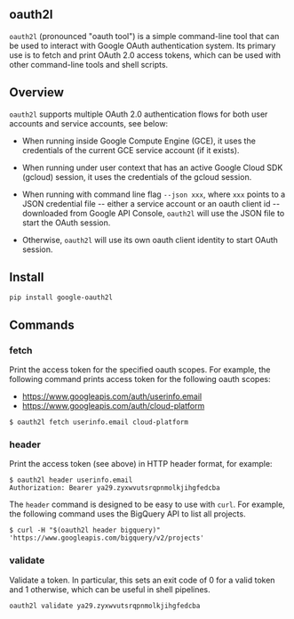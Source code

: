 oauth2l
-------

`oauth2l` (pronounced "oauth tool") is a simple command-line tool that can be
used to interact with Google OAuth authentication system. Its primary use is
to fetch and print OAuth 2.0 access tokens, which can be used with other
command-line tools and shell scripts.

## Overview

`oauth2l` supports multiple OAuth 2.0 authentication flows for both user
accounts and service accounts, see below:

* When running inside Google Compute Engine (GCE), it uses the credentials of
the current GCE service account (if it exists).

* When running under user context that has an active Google Cloud SDK (gcloud)
session, it uses the credentials of the gcloud session.

* When running with command line flag `--json xxx`, where `xxx` points to a
JSON credential file -- either a service account or an oauth client id --
downloaded from Google API Console, `oauth2l` will use the JSON file to start
the OAuth session.

* Otherwise, `oauth2l` will use its own oauth client identity to start OAuth
session.

## Install

    pip install google-oauth2l

## Commands

### fetch

Print the access token for the specified oauth scopes. For example,
the following command prints access token for the following oauth scopes:

* https://www.googleapis.com/auth/userinfo.email
* https://www.googleapis.com/auth/cloud-platform

```
$ oauth2l fetch userinfo.email cloud-platform
```

### header

Print the access token (see above) in HTTP header format, for
example:

```
$ oauth2l header userinfo.email
Authorization: Bearer ya29.zyxwvutsrqpnmolkjihgfedcba
```

The `header` command is designed to be easy to use with `curl`. For example,
the following command uses the BigQuery API to list all projects.

```
$ curl -H "$(oauth2l header bigquery)" 'https://www.googleapis.com/bigquery/v2/projects'
```

### validate

Validate a token. In particular, this sets an exit code of 0 for a valid
token and 1 otherwise, which can be useful in shell pipelines.

```
oauth2l validate ya29.zyxwvutsrqpnmolkjihgfedcba
```
